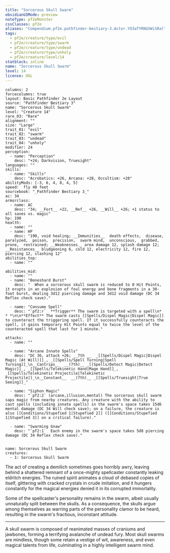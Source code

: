 ```yaml
---
title: "Sorcerous Skull Swarm"
obsidianUIMode: preview
noteType: pf2eMonster
cssClasses: pf2e
aliases: "Compendium.pf2e.pathfinder-bestiary-3.Actor.YO3aTYRNGXWiSRal" 
tags:
  - pf2e/creature/type/evil
  - pf2e/creature/type/swarm
  - pf2e/creature/type/undead
  - pf2e/creature/type/unholy
  - pf2e/creature/level/14
statblock: inline
name: "Sorcerous Skull Swarm"
level: 14
license: OGL
---
```


```statblock
columns: 2
forcecolumns: true
layout: Basic Pathfinder 2e Layout
source: "Pathfinder Bestiary 3"
name: "Sorcerous Skull Swarm"
level: "Creature 14"
rare_03: "Rare"
alignment: ""
size: "Large"
trait_01: "evil"
trait_02: "swarm"
trait_03: "undead"
trait_04: "unholy"
modifier: 24
perception:
  - name: "Perception"
    desc: "+24; Darkvision, Truesight"
languages: ""
skills:
  - name: "Skills"
    desc: "Acrobatics: +26, Arcana: +28, Occultism: +28"
abilityMods: [-3, 6, 4, 8, 4, 5]
speed:  fly 40 feet
sourcebook: "_Pathfinder Bestiary 3_"
ac: 34
armorclass:
  - name: AC
    desc: "34; __Fort__ +22, __Ref__ +26, __Will__ +26; +1 status to all saves vs. magic"
hp: 190
health:
  - name: ""
  - name: HP
    desc: "190, void healing; __Immunities__  death effects,  disease,  paralyzed,  poison,  precision,  swarm mind,  unconscious,  grabbed,  prone,  restrained; __Weaknesses__ area damage 12, splash damage 12; __Resistances__ bludgeoning 6, cold 12, electricity 12, fire 12, piercing 12, slashing 12"
abilities_top:
  - name: ""

abilities_mid:
  - name: ""
  - name: "Boneshard Burst"
    desc: "  When a sorcerous skull swarm is reduced to 0 Hit Points, it erupts in an explosion of foul energy and bone fragments in a 30-foot burst, dealing 3d12 piercing damage and 3d12 void damage (DC 34 Reflex check save)."

  - name: "Consume Spell"
    desc: "`pf2:r`  **Trigger** The swarm is targeted with a spell\n* * *\n\n**Effect** The swarm casts [[Spells/Dispel Magic|Dispel Magic]] to counteract the triggering spell. If it successfully counteracts the spell, it gains temporary Hit Points equal to twice the level of the counteracted spell that last for 1 minute."

attacks:
  - name: ""

  - name: "Arcane Innate Spells"
    desc: "DC 36, attack +26; __7th __  _[[Spells/Dispel Magic|Dispel Magic (At Will)]]_, _[[Spells/Spell Turning|Spell Turning]]_\n__Cantrips__  __(7th)__ _[[Spells/Detect Magic|Detect Magic]]_, _[[Spells/Telekinetic Hand|Mage Hand]]_, _[[Spells/Telekinetic Projectile|Telekinetic Projectile]]_\n__Constant__  __(7th)__ _[[Spells/Truesight|True Seeing]]_"

  - name: "Siphon Magic"
    desc: "`pf2:2` (arcane,illusion,mental) The sorcerous skull swarm saps magic from nearby creatures. Any creature with the ability to cast spells (including innate spells) in the swarm's space takes 15d6 mental damage (DC 34 Will check save); on a failure, the creature is also [[Conditions/Stupefied 1|Stupefied 2]] ([[Conditions/Stupefied 1|Stupefied 3]] on a critical failure)."

  - name: "Swarming Gnaw"
    desc: "`pf2:1`  Each enemy in the swarm's space takes 5d8 piercing damage (DC 34 Reflex check save)."
 
```

```encounter-table
name: Sorcerous Skull Swarm
creatures:
  - 1: Sorcerous Skull Swarm
```



The act of creating a demilich sometimes goes horribly awry, leaving behind a shattered remnant of a once-mighty spellcaster constantly leaking eldritch energies. The ruined spirit animates a cloud of debased copies of itself, glittering with cracked crystals in crude imitation, and it hungers constantly for the magical energies denied it in its corrupted immortality.

Some of the spellcaster's personality remains in the swarm, albeit usually unnaturally split between the skulls. As a consequence, the skulls argue among themselves as warring parts of the personality clamor to be heard, resulting in the swarm's fractious, inconstant attitude.

* * *

A skull swarm is composed of reanimated masses of craniums and jawbones, forming a terrifying avalanche of undead fury. Most skull swarms are mindless, though some retain a vestige of wit, awareness, and even magical talents from life, culminating in a highly intelligent swarm mind.
